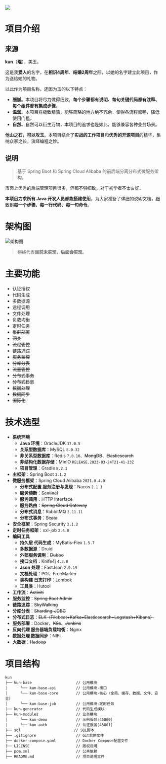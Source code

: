 ![](https://oscimg.oschina.net/oscnet/up-0491a51f2c7ed4562ffdd89aebec2e879df.jpg)

# 项目介绍

## 来源

**kun**（**琨**），美玉。

这是我**爱人**的名字，在**相识4周年**、**结婚2周年**之际，以她的名字建立此项目，作为送给她的礼物。

以此作为项目名称，还因为玉的以下特点：

- **细腻**。本项目将尽力做得细致，**每个步骤都有说明、每句关键代码都有注释、每个组件都有集成步骤**。
- **温润**。本项目将极致精简，能够简略的地方绝不冗余，使得各流程顺畅，降低使用门槛。
- **自然**。自然可以衍生万物，本项目的追求也是如此，能够兼容各种业务场景。

**他山之石，可以攻玉**。本项目结合了**实战的工作项目**和**优秀的开源项目**的精华，集纳众家之长，演绎编程之妙。

## 说明

> 基于 Spring Boot 和 Spring Cloud Alibaba 的前后端分离分布式微服务架构。

市面上优秀的后端管理项目很多，但都不够细致，对于初学者不太友好。

**本项目力求所有 Java 开发人员都能搭建使用**，为大家准备了详细的说明文档，细致到**每一个步骤、每一行代码、每一句命令**。

# 架构图

![架构图](https://oscimg.oschina.net/oscnet/up-282e784a3eeefcb58913290a6080d60f.png)

> ~~划线~~代表**目前未实现**，**后面会实现**。

# 主要功能

- 认证授权
- 代码生成
- 多数据源
- 远程调用
- 文件处理
- 负载均衡
- 定时任务
- ~~集群部署~~
- ~~网关~~
- ~~流程管控~~
- ~~链路追踪~~
- ~~服务监控~~
- ~~分库分表~~
- ~~流量管控~~
- ~~分布式事务~~
- ~~分布式日志~~
- ~~数据处理~~
- ~~数据同步~~
- ~~国际化~~

# 技术选型

- **系统环境**
  - **Java 环境**：OracleJDK `17.0.5`
  - **关系型数据库**：MySQL `8.0.32`
  - **非关系型数据库**：Redis `7.0.10`、~~MongDB~~、~~Elasticsearch~~
  - **非结构化数据存储**：MinIO `RELEASE.2023-03-24T21-41-23Z`
  - **项目管理**：Gradle `8.2.1`
- **主框架**：Spring Boot `3.1.2`
- **微服务框架**：Spring Cloud Alibaba `2021.0.4.0`
  - **分布式配置 服务注册与发现**：Nacos `2.1.1`
  - **服务熔断**：~~Sentinel~~
  - **服务调用**：HTTP Interface
  - **服务路由**：~~Spring Cloud Gateway~~
  - **分布式消息**：RabbitMQ `3.11.11`
  - **分布式事务**：~~Seata~~
- **安全框架**：Spring Security `3.1.2`
- **定时任务框架**：xxl-job `2.4.0`
- **编码工具**
  - **持久层 代码生成**：MyBatis-Flex `1.5.7`
  - **多数据源**：Druid
  - **外部服务调用**：~~Dubbo~~
  - **接口文档**：Knife4j `4.3.0`
  - **Json 处理**：FastJson `2.0.19`
  - **文档处理**：~~POI~~、FreeMarker
  - **类构建 日志打印**：Lombok
  - **工具类**：Hutool
- **工作流**：~~Activiti~~
- **服务监控**：~~Spring Boot Admin~~
- **链路追踪**：~~SkyWalking~~
- **分库分表**：~~Sharding-JDBC~~
- **分布式日志**：~~ELK（Filebeat+Kafka+Elasticsearch+Logstash+Kibana）~~
- **服务部署**：Docker、~~K8s~~、~~Jenkins~~
- **反向代理 服务器端负载均衡**：Nginx
- **数据处理 数据同步**：~~NIFI~~
- **大数据**：~~Hadoop~~

# 项目结构

```
kun
├── kun-base                    // 公用模块
│      └── kun-base-api         // 公用模块-接口
│      └── kun-base-core        // 公用模块-核心（全局、缓存、数据、文件、安全）
│      └── kun-base-job         // 公用模块-定时任务
├── kun-generator               // 代码生成模块
├── kun-modules                 // 业务模块
│      └── kun-demo             // 示例服务[45000]
│      └── kun-auth             // 认证服务[45001]
├── sql                        // SQL脚本
├── .gitignore                  // Git忽略文件
├── docker-compose.yaml         // Docker Compose配置文件
├── LICENSE                     // 版权说明
├── pom.xml                     // 公共依赖
├── README.md                   // 项目说明文件
```